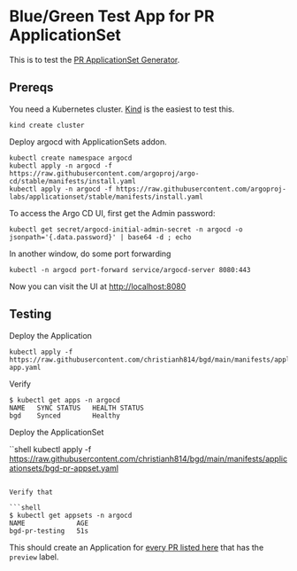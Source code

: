 # Blue/Green Test App for PR ApplicationSet

This is to test the [PR ApplicationSet Generator](https://argocd-applicationset.readthedocs.io/en/stable/Generators-Pull-Request/).

## Prereqs

You need a Kubernetes cluster. [Kind](kind.sigs.k8s.io/) is the easiest to test this.

```shell
kind create cluster
```

Deploy argocd with ApplicationSets addon.

```shell
kubectl create namespace argocd
kubectl apply -n argocd -f https://raw.githubusercontent.com/argoproj/argo-cd/stable/manifests/install.yaml
kubectl apply -n argocd -f https://raw.githubusercontent.com/argoproj-labs/applicationset/stable/manifests/install.yaml
```

To access the Argo CD UI, first get the Admin password:

```shell
kubectl get secret/argocd-initial-admin-secret -n argocd -o jsonpath='{.data.password}' | base64 -d ; echo
```

In another window, do some port forwarding

```shell
kubectl -n argocd port-forward service/argocd-server 8080:443
```

Now you can visit the UI at [http://localhost:8080](http://localhost:8080)

## Testing

Deploy the  Application

```shell
kubectl apply -f https://raw.githubusercontent.com/christianh814/bgd/main/manifests/applications/bgd-app.yaml
```

Verify

```shell
$ kubectl get apps -n argocd
NAME   SYNC STATUS   HEALTH STATUS
bgd    Synced        Healthy
```

Deploy the ApplicationSet

``shell
kubectl apply -f https://raw.githubusercontent.com/christianh814/bgd/main/manifests/applicationsets/bgd-pr-appset.yaml
```

Verify that

```shell
$ kubectl get appsets -n argocd
NAME             AGE
bgd-pr-testing   51s
```

This should create an Application for [every PR listed
here](https://github.com/christianh814/bgd/pulls) that has the `preview`
label.
